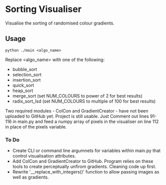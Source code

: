 # Sorting Visualiser
Visualise the sorting of randomised colour gradients.

## Usage
```shell
python ./main <algo_name>
```
Replace <algo_name> with one of the following:
- bubble_sort
- selection_sort
- insertion_sort
- quick_sort
- heap_sort
- merge_sort (set NUM_COLOURS to power of 2 for best results)
- radix_sort_lsd (set NUM_COLOURS to multiple of 100 for best results)

Two required modules - ColCon and GradientCreator - have not been uploaded to GitHub yet. Project is still usable. Just Comment out lines 91-116 in main.py and feed a numpy array of pixels in the visualiser on line 112 in place of the pixels variable.

### To Do
- Create CLI or command line argumnets for variables within main.py that control visualisation attributes.
- Add ColCon and GradientCreator to GitHub. Program relies on these tools to create perceptually unfirom gradients. Cleaning code up first.
- Rewrite '__replace_with_integers()' function to allow passing images as well as gradients.
